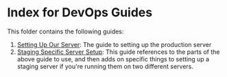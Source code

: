 # Index for DevOps Guides

This folder contains the following guides:
1. [Setting Up Our Server](./setting-up-server.md): The guide to setting up the production server
2. [Staging Specific Server Setup](./staging-specific-server-setup.md): This guide references to the parts of the above guide to use, and then adds on specific things to setting up a staging server if you're running them on two different servers.
